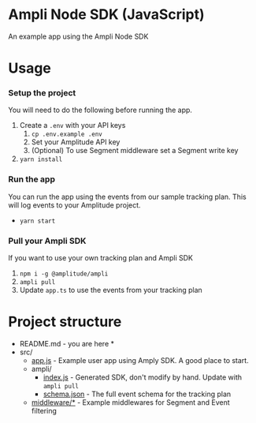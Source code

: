 # Ampli Node SDK (JavaScript)
An example app using the Ampli Node SDK

# Usage

### Setup the project
You will need to do the following before running the app.
1. Create a `.env` with your API keys
   1. `cp .env.example .env`
   2. Set your Amplitude API key
   3. (Optional) To use Segment middleware set a Segment write key
2. `yarn install`

### Run the app
You can run the app using the events from our sample tracking plan.
This will log events to your Amplitude project.
* `yarn start`

### Pull your Ampli SDK
If you want to use your own tracking plan and Ampli SDK
1. `npm i -g @amplitude/ampli`
2. `ampli pull`
3. Update `app.ts` to use the events from your tracking plan

# Project structure
* README.md - you are here *
* src/ 
  * [app.js](src/app.js) - Example user app using Amply SDK. A good place to start.
  * ampli/
    * [index.js](src/ampli/index.js) - Generated SDK, don't modify by hand. Update with `ampli pull`
    * [schema.json](src/ampli/schema.json) - The full event schema for the tracking plan
  * [middleware/*](src/middleware) - Example middlewares for Segment and Event filtering
